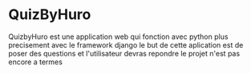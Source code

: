 # QuizByHuro

QuizbyHuro est une application web qui fonction avec python plus precisement avec le framework django 
le but de cette aplication est de poser des questions et l'utilisateur devras repondre 
le projet n'est pas encore a termes 
